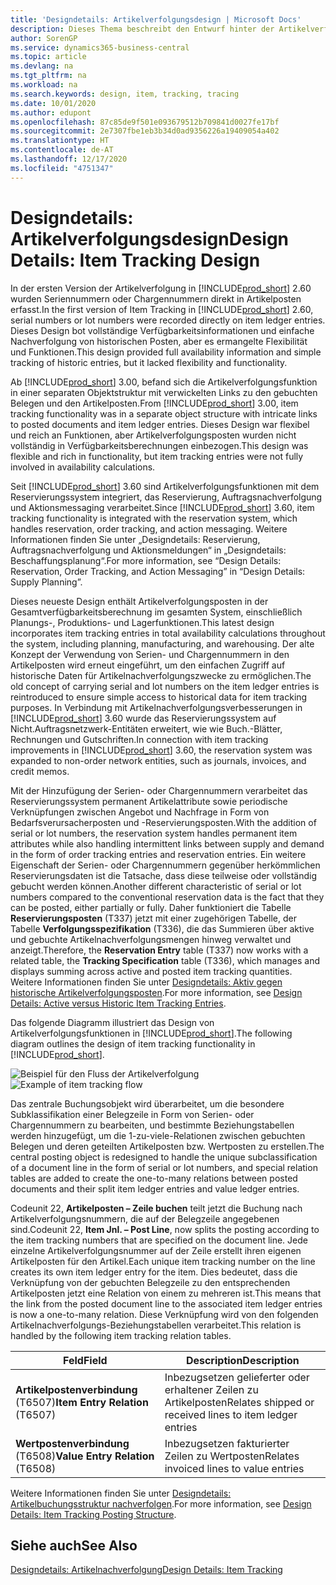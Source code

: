```yaml
---
title: 'Designdetails: Artikelverfolgungsdesign | Microsoft Docs'
description: Dieses Thema beschreibt den Entwurf hinter der Artikelverfolgung in  Business Central.
author: SorenGP
ms.service: dynamics365-business-central
ms.topic: article
ms.devlang: na
ms.tgt_pltfrm: na
ms.workload: na
ms.search.keywords: design, item, tracking, tracing
ms.date: 10/01/2020
ms.author: edupont
ms.openlocfilehash: 87c85de9f501e093679512b709841d0027fe17bf
ms.sourcegitcommit: 2e7307fbe1eb3b34d0ad9356226a19409054a402
ms.translationtype: HT
ms.contentlocale: de-AT
ms.lasthandoff: 12/17/2020
ms.locfileid: "4751347"
---
```

# <a name="design-details-item-tracking-design"></a><span data-ttu-id="c5b5d-103">Designdetails: Artikelverfolgungsdesign</span><span class="sxs-lookup"><span data-stu-id="c5b5d-103">Design Details: Item Tracking Design</span></span>
<span data-ttu-id="c5b5d-104">In der ersten Version der Artikelverfolgung in [!INCLUDE[prod_short](includes/prod_short.md)] 2.60 wurden Seriennummern oder Chargennummern direkt in Artikelposten erfasst.</span><span class="sxs-lookup"><span data-stu-id="c5b5d-104">In the first version of Item Tracking in [!INCLUDE[prod_short](includes/prod_short.md)] 2.60, serial numbers or lot numbers were recorded directly on item ledger entries.</span></span> <span data-ttu-id="c5b5d-105">Dieses Design bot vollständige Verfügbarkeitsinformationen und einfache Nachverfolgung von historischen Posten, aber es ermangelte Flexibilität und Funktionen.</span><span class="sxs-lookup"><span data-stu-id="c5b5d-105">This design provided full availability information and simple tracking of historic entries, but it lacked flexibility and functionality.</span></span>  

<span data-ttu-id="c5b5d-106">Ab [!INCLUDE[prod_short](includes/prod_short.md)] 3.00, befand sich die Artikelverfolgungsfunktion in einer separaten Objektstruktur mit verwickelten Links zu den gebuchten Belegen und den Artikelposten.</span><span class="sxs-lookup"><span data-stu-id="c5b5d-106">From [!INCLUDE[prod_short](includes/prod_short.md)] 3.00, item tracking functionality was in a separate object structure with intricate links to posted documents and item ledger entries.</span></span> <span data-ttu-id="c5b5d-107">Dieses Design war flexibel und reich an Funktionen, aber Artikelverfolgungsposten wurden nicht vollständig in Verfügbarkeitsberechnungen einbezogen.</span><span class="sxs-lookup"><span data-stu-id="c5b5d-107">This design was flexible and rich in functionality, but item tracking entries were not fully involved in availability calculations.</span></span>  

<span data-ttu-id="c5b5d-108">Seit [!INCLUDE[prod_short](includes/prod_short.md)] 3.60 sind Artikelverfolgungsfunktionen mit dem Reservierungssystem integriert, das Reservierung, Auftragsnachverfolgung und Aktionsmessaging verarbeitet.</span><span class="sxs-lookup"><span data-stu-id="c5b5d-108">Since [!INCLUDE[prod_short](includes/prod_short.md)] 3.60, item tracking functionality is integrated with the reservation system, which handles reservation, order tracking, and action messaging.</span></span> <span data-ttu-id="c5b5d-109">Weitere Informationen finden Sie unter „Designdetails: Reservierung, Auftragsnachverfolgung und Aktionsmeldungen“ in „Designdetails: Beschaffungsplanung“.</span><span class="sxs-lookup"><span data-stu-id="c5b5d-109">For more information, see “Design Details: Reservation, Order Tracking, and Action Messaging” in “Design Details: Supply Planning”.</span></span>  

<span data-ttu-id="c5b5d-110">Dieses neueste Design enthält Artikelverfolgungsposten in der Gesamtverfügbarkeitsberechnung im gesamten System, einschließlich Planungs-, Produktions- und Lagerfunktionen.</span><span class="sxs-lookup"><span data-stu-id="c5b5d-110">This latest design incorporates item tracking entries in total availability calculations throughout the system, including planning, manufacturing, and warehousing.</span></span> <span data-ttu-id="c5b5d-111">Der alte Konzept der Verwendung von Serien- und Chargennummern in den Artikelposten wird erneut eingeführt, um den einfachen Zugriff auf historische Daten für Artikelnachverfolgungszwecke zu ermöglichen.</span><span class="sxs-lookup"><span data-stu-id="c5b5d-111">The old concept of carrying serial and lot numbers on the item ledger entries is reintroduced to ensure simple access to historical data for item tracking purposes.</span></span> <span data-ttu-id="c5b5d-112">In Verbindung mit Artikelnachverfolgungsverbesserungen in [!INCLUDE[prod_short](includes/prod_short.md)] 3.60 wurde das Reservierungssystem auf Nicht.Auftragsnetzwerk-Entitäten erweitert, wie wie Buch.-Blätter, Rechnungen und Gutschriften.</span><span class="sxs-lookup"><span data-stu-id="c5b5d-112">In connection with item tracking improvements in [!INCLUDE[prod_short](includes/prod_short.md)] 3.60, the reservation system was expanded to non-order network entities, such as journals, invoices, and credit memos.</span></span>  

<span data-ttu-id="c5b5d-113">Mit der Hinzufügung der Serien- oder Chargennummern verarbeitet das Reservierungssystem permanent Artikelattribute sowie periodische Verknüpfungen zwischen Angebot und Nachfrage in Form von Bedarfsverursacherposten und -Reservierungsposten.</span><span class="sxs-lookup"><span data-stu-id="c5b5d-113">With the addition of serial or lot numbers, the reservation system handles permanent item attributes while also handling intermittent links between supply and demand in the form of order tracking entries and reservation entries.</span></span> <span data-ttu-id="c5b5d-114">Ein weitere Eigenschaft der Serien- oder Chargennummern gegenüber herkömmlichen Reservierungsdaten ist die Tatsache, dass diese teilweise oder vollständig gebucht werden können.</span><span class="sxs-lookup"><span data-stu-id="c5b5d-114">Another different characteristic of serial or lot numbers compared to the conventional reservation data is the fact that they can be posted, either partially or fully.</span></span> <span data-ttu-id="c5b5d-115">Daher funktioniert die Tabelle **Reservierungsposten** (T337) jetzt mit einer zugehörigen Tabelle, der Tabelle **Verfolgungsspezifikation** (T336), die das Summieren über aktive und gebuchte Artikelnachverfolgungsmengen hinweg verwaltet und anzeigt.</span><span class="sxs-lookup"><span data-stu-id="c5b5d-115">Therefore, the **Reservation Entry** table (T337) now works with a related table, the **Tracking Specification** table (T336), which manages and displays summing across active and posted item tracking quantities.</span></span> <span data-ttu-id="c5b5d-116">Weitere Informationen finden Sie unter [Designdetails: Aktiv gegen historische Artikelverfolgungsposten](design-details-active-versus-historic-item-tracking-entries.md).</span><span class="sxs-lookup"><span data-stu-id="c5b5d-116">For more information, see [Design Details: Active versus Historic Item Tracking Entries](design-details-active-versus-historic-item-tracking-entries.md).</span></span>  

<span data-ttu-id="c5b5d-117">Das folgende Diagramm illustriert das Design von Artikelverfolgungsfunktionen in [!INCLUDE[prod_short](includes/prod_short.md)].</span><span class="sxs-lookup"><span data-stu-id="c5b5d-117">The following diagram outlines the design of item tracking functionality in [!INCLUDE[prod_short](includes/prod_short.md)].</span></span>  

<span data-ttu-id="c5b5d-118">![Beispiel für den Fluss der Artikelverfolgung](media/design_details_item_tracking_design.png "Beispiel für den Fluss der Artikelverfolgung")</span><span class="sxs-lookup"><span data-stu-id="c5b5d-118">![Example of item tracking flow](media/design_details_item_tracking_design.png "Example of item tracking flow")</span></span>  

<span data-ttu-id="c5b5d-119">Das zentrale Buchungsobjekt wird überarbeitet, um die besondere Subklassifikation einer Belegzeile in Form von Serien- oder Chargennummern zu bearbeiten, und bestimmte Beziehungstabellen werden hinzugefügt, um die 1-zu-viele-Relationen zwischen gebuchten Belegen und deren geteilten Artikelposten bzw. Wertposten zu erstellen.</span><span class="sxs-lookup"><span data-stu-id="c5b5d-119">The central posting object is redesigned to handle the unique subclassification of a document line in the form of serial or lot numbers, and special relation tables are added to create the one-to-many relations between posted documents and their split item ledger entries and value ledger entries.</span></span>  

<span data-ttu-id="c5b5d-120">Codeunit 22, **Artikelposten – Zeile buchen** teilt jetzt die Buchung nach Artikelverfolgungsnummern, die auf der Belegzeile angegebenen sind.</span><span class="sxs-lookup"><span data-stu-id="c5b5d-120">Codeunit 22, **Item Jnl. – Post Line**, now splits the posting according to the item tracking numbers that are specified on the document line.</span></span> <span data-ttu-id="c5b5d-121">Jede einzelne Artikelverfolgungsnummer auf der Zeile erstellt ihren eigenen Artikelposten für den Artikel.</span><span class="sxs-lookup"><span data-stu-id="c5b5d-121">Each unique item tracking number on the line creates its own item ledger entry for the item.</span></span> <span data-ttu-id="c5b5d-122">Dies bedeutet, dass die Verknüpfung von der gebuchten Belegzeile zu den entsprechenden Artikelposten jetzt eine Relation von einem zu mehreren ist.</span><span class="sxs-lookup"><span data-stu-id="c5b5d-122">This means that the link from the posted document line to the associated item ledger entries is now a one-to-many relation.</span></span> <span data-ttu-id="c5b5d-123">Diese Verknüpfung wird von den folgenden Artikelnachverfolgungs-Beziehungstabellen verarbeitet.</span><span class="sxs-lookup"><span data-stu-id="c5b5d-123">This relation is handled by the following item tracking relation tables.</span></span>  

|<span data-ttu-id="c5b5d-124">Feld</span><span class="sxs-lookup"><span data-stu-id="c5b5d-124">Field</span></span>|<span data-ttu-id="c5b5d-125">Description</span><span class="sxs-lookup"><span data-stu-id="c5b5d-125">Description</span></span>|  
|---------------|---------------------------------------|  
|<span data-ttu-id="c5b5d-126">**Artikelpostenverbindung** (T6507)</span><span class="sxs-lookup"><span data-stu-id="c5b5d-126">**Item Entry Relation** (T6507)</span></span>|<span data-ttu-id="c5b5d-127">Inbezugsetzen gelieferter oder erhaltener Zeilen zu Artikelposten</span><span class="sxs-lookup"><span data-stu-id="c5b5d-127">Relates shipped or received lines to item ledger entries</span></span>|  
|<span data-ttu-id="c5b5d-128">**Wertpostenverbindung** (T6508)</span><span class="sxs-lookup"><span data-stu-id="c5b5d-128">**Value Entry Relation** (T6508)</span></span>|<span data-ttu-id="c5b5d-129">Inbezugsetzen fakturierter Zeilen zu Wertposten</span><span class="sxs-lookup"><span data-stu-id="c5b5d-129">Relates invoiced lines to value entries</span></span>|  

<span data-ttu-id="c5b5d-130">Weitere Informationen finden Sie unter [Designdetails: Artikelbuchungsstruktur nachverfolgen](design-details-item-tracking-posting-structure.md).</span><span class="sxs-lookup"><span data-stu-id="c5b5d-130">For more information, see [Design Details: Item Tracking Posting Structure](design-details-item-tracking-posting-structure.md).</span></span>  

## <a name="see-also"></a><span data-ttu-id="c5b5d-131">Siehe auch</span><span class="sxs-lookup"><span data-stu-id="c5b5d-131">See Also</span></span>  
[<span data-ttu-id="c5b5d-132">Designdetails: Artikelnachverfolgung</span><span class="sxs-lookup"><span data-stu-id="c5b5d-132">Design Details: Item Tracking</span></span>](design-details-item-tracking.md)
